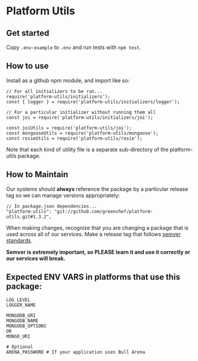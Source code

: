 # Platform Utils

## Get started
Copy `.env-example` to `.env` and run tests with `npm test`.

## How to use
Install as a github npm module, and import like so:
```
// For all initializers to be run...
require('platform-utils/initializers');
const { logger } = require('platform-utils/initializers/logger');

// For a particular initializer without running them all
const joi = require('platform-utils/initializers/joi');

const joiUtils = require('platform-utils/joi');
const mongooseUtils = require('platform-utils/mongoose');
const rosieUtils = require('platform-utils/rosie');
```
Note that each kind of utility file is a separate sub-directory of the platform-utils package.

## How to Maintain
Our systems should **always** reference the package by a particular release tag so we can manage versions appropriately:
```
// In package.json dependencies...
"platform-utils": "git://github.com/greenchef/platform-utils.git#1.3.2",
```

When making changes, recognize that you are changing a package that is used across all of our services.
Make a release tag that follows [semver standards](https://docs.npmjs.com/about-semantic-versioning).

**Semver is extremely important, so PLEASE learn it and use it correctly or our services will break.**

## Expected ENV VARS in platforms that use this package:
```
LOG_LEVEL
LOGGER_NAME

MONGODB_URI
MONGODB_NAME
MONGODB_OPTIONS
OR
MONGO_URI

# Optional
ARENA_PASSWORD # If your application uses Bull Arena
```
